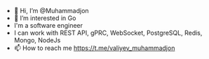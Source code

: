 - 👋 Hi, I’m @Muhammadjon
- 👀 I’m interested in Go
- I'm a software engineer
- I can work with REST API, gPRC, WebSocket, PostgreSQL, Redis, Mongo, NodeJs
- 📫 How to reach me https://t.me/valiyev_muhammadjon

<!---
Muhammadjon226/Muhammadjon226 is a ✨ special ✨ repository because its `README.md` (this file) appears on your GitHub profile.
You can click the Preview link to take a look at your changes.
--->
